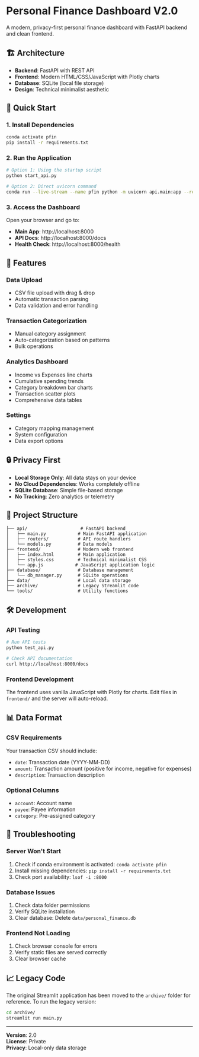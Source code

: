 # Personal Finance Dashboard V2.0

A modern, privacy-first personal finance dashboard with FastAPI backend and clean frontend.

## 🏗️ Architecture

- **Backend**: FastAPI with REST API
- **Frontend**: Modern HTML/CSS/JavaScript with Plotly charts
- **Database**: SQLite (local file storage)
- **Design**: Technical minimalist aesthetic

## 🚀 Quick Start

### 1. Install Dependencies
```bash
conda activate pfin
pip install -r requirements.txt
```

### 2. Run the Application
```bash
# Option 1: Using the startup script
python start_api.py

# Option 2: Direct uvicorn command
conda run --live-stream --name pfin python -m uvicorn api.main:app --reload --host 0.0.0.0 --port 8000
```

### 3. Access the Dashboard
Open your browser and go to:
- **Main App**: http://localhost:8000
- **API Docs**: http://localhost:8000/docs
- **Health Check**: http://localhost:8000/health

## 📱 Features

### Data Upload
- CSV file upload with drag & drop
- Automatic transaction parsing
- Data validation and error handling

### Transaction Categorization
- Manual category assignment
- Auto-categorization based on patterns
- Bulk operations

### Analytics Dashboard
- Income vs Expenses line charts
- Cumulative spending trends
- Category breakdown bar charts
- Transaction scatter plots
- Comprehensive data tables

### Settings
- Category mapping management
- System configuration
- Data export options

## 🔒 Privacy First

- **Local Storage Only**: All data stays on your device
- **No Cloud Dependencies**: Works completely offline
- **SQLite Database**: Simple file-based storage
- **No Tracking**: Zero analytics or telemetry

## 📁 Project Structure

```
├── api/                    # FastAPI backend
│   ├── main.py            # Main FastAPI application
│   ├── routers/           # API route handlers
│   └── models.py          # Data models
├── frontend/              # Modern web frontend
│   ├── index.html         # Main application
│   ├── styles.css         # Technical minimalist CSS
│   └── app.js            # JavaScript application logic
├── database/              # Database management
│   └── db_manager.py      # SQLite operations
├── data/                  # Local data storage
├── archive/               # Legacy Streamlit code
└── tools/                 # Utility functions
```

## 🛠️ Development

### API Testing
```bash
# Run API tests
python test_api.py

# Check API documentation
curl http://localhost:8000/docs
```

### Frontend Development
The frontend uses vanilla JavaScript with Plotly for charts. Edit files in `frontend/` and the server will auto-reload.

## 📊 Data Format

### CSV Requirements
Your transaction CSV should include:
- `date`: Transaction date (YYYY-MM-DD)
- `amount`: Transaction amount (positive for income, negative for expenses)
- `description`: Transaction description

### Optional Columns
- `account`: Account name
- `payee`: Payee information
- `category`: Pre-assigned category

## 🔧 Troubleshooting

### Server Won't Start
1. Check if conda environment is activated: `conda activate pfin`
2. Install missing dependencies: `pip install -r requirements.txt`
3. Check port availability: `lsof -i :8000`

### Database Issues
1. Check data folder permissions
2. Verify SQLite installation
3. Clear database: Delete `data/personal_finance.db`

### Frontend Not Loading
1. Check browser console for errors
2. Verify static files are served correctly
3. Clear browser cache

## 📈 Legacy Code

The original Streamlit application has been moved to the `archive/` folder for reference. To run the legacy version:

```bash
cd archive/
streamlit run main.py
```

---

**Version**: 2.0  
**License**: Private  
**Privacy**: Local-only data storage
